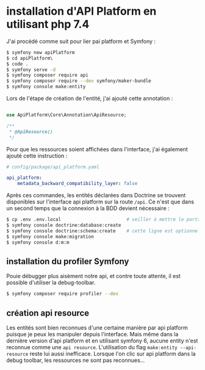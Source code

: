 # installation d'API Platform en utilisant php 7.4

J'ai procédé comme suit pour lier pai platform et Symfony :

```bash
$ symfony new apiPlatform
$ cd apiPlatform\
$ code .
$ symfony serve -d
$ symfony composer require api
$ symfony composer require --dev symfony/maker-bundle
$ symfony console make:entity
```

Lors de l'étape de création de l'entité, j'ai ajouté cette annotation :

```php

use ApiPlatform\Core\Annotation\ApiResource;

/**
 * @ApiResource()
 */
```

Pour que les ressources soient affichées dans l'interface, j'ai également ajouté cette instruction :

```yaml
# config/package/api_platform.yaml

api_platform:
    metadata_backward_compatibility_layer: false
```

Après ces commandes, les entités déclarées dans Doctrine se trouvent disponibles sur l'interface api platform sur la route `/api`.
Ce n'est que dans un second temps que la connexion à la BDD devient nécessaire :

```bash
$ cp .env .env.local                        # veiller à mettre le portr 3308 si on se trouve sur le laptop
$ symfony console doctrine:database:create
$ symfony console doctrine:schema:create    # cette ligne est optionnelle puisqu'aucune table n'a encore été créée
$ symfony console make:migration
$ symfony console d:m:m
```

## installation du profiler Symfony

Pouie débugger plus aisèment notre api, et contre toute attente, il est possible d'utiliser la debug-toolbar.

```bash
$ symfony composer require profiler --dev
```

## création api resource

Les entités sont bien reconnues d'une certaine manière par api platform puisque je peux les manipuler depuis l'interface.
Mais même dans la dernière version d'api platform et en utilisant symfony 6, aucune entity n'est reconnue comme une `api resource`.
L'utilisation du flag `make:entity --api-resource` reste lui aussi inefficace.
Lorsque l'on clic sur api platform dans la debug toolbar, les ressources ne sont pas reconnues...
